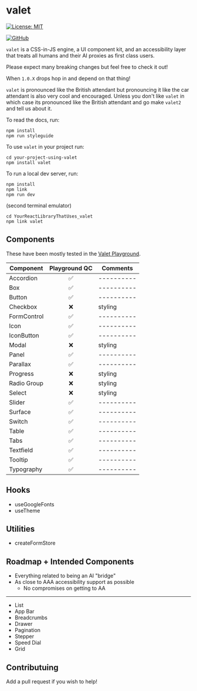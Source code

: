 # valet

[![License: MIT](https://img.shields.io/badge/License-MIT-yellow.svg)](https://opensource.org/licenses/MIT)

[![GitHub](https://img.shields.io/badge/GitHub-valet-181717?logo=github&logoColor=white)](https://github.com/off-court-creations/valet)

`valet` is a CSS-in-JS engine, a UI component kit, and an accessibility layer that treats all humans and their AI proxies as first class users.

Please expect many breaking changes but feel free to check it out!

When `1.0.X` drops hop in and depend on that thing!

`valet` is pronounced like the British attendant but pronouncing it like the car attendant is also very cool and encouraged.
Unless you don't like `valet` in which case its pronounced like the British attendant and go make `valet2` and tell us about it.

To read the docs, run:

```shell
npm install
npm run styleguide
```

To use `valet` in your project run:

```shell
cd your-project-using-valet
npm install valet
```

To run a local dev server, run:

```shell
npm install
npm link
npm run dev
```

(second terminal emulator)

```shell
cd YourReactLibraryThatUses_valet
npm link valet
```

## Components

These have been mostly tested in the [Valet Playground](https://github.com/off-court-creations/valet-playground).

| Component          | Playground QC   | Comments |
|--------------------|:---------------:|----------|
| Accordion          | ✅             |----------|
| Box                | ✅             |----------|
| Button             | ✅             |----------|
| Checkbox           | ❌             | styling  |
| FormControl        | ✅             |----------|
| Icon               | ✅             |----------|
| IconButton         | ✅             |----------|
| Modal              | ❌             | styling  |
| Panel              | ✅             |----------|
| Parallax           | ✅             |----------|
| Progress           | ❌             | styling  |
| Radio Group        | ❌             | styling  |
| Select             | ❌             | styling  |
| Slider             | ✅             |----------|
| Surface            | ✅             |----------|
| Switch             | ✅             |----------|
| Table              | ✅             |----------|
| Tabs               | ✅             |----------|
| Textfield          | ✅             |----------|
| Tooltip            | ✅             |----------|
| Typography         | ✅             |----------|

## Hooks

- useGoogleFonts
- useTheme

## Utilities

- createFormStore

## Roadmap + Intended Components

- Everything related to being an AI "bridge"
- As close to AAA accessibility support as possible
  - No compromises on getting to AA

---

- List
- App Bar
- Breadcrumbs
- Drawer
- Pagination
- Stepper
- Speed Dial
- Grid

## Contributuing

Add a pull request if you wish to help!
